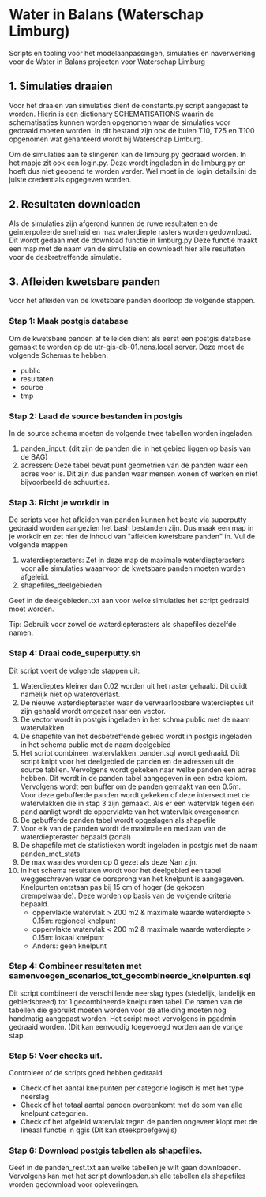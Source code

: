 # Water in Balans (Waterschap Limburg)
Scripts en tooling voor het modelaanpassingen, simulaties en naverwerking voor de Water in Balans projecten voor Waterschap Limburg 


## 1. Simulaties draaien
Voor het draaien van simulaties dient de constants.py script aangepast te worden. Hierin is een dictionary SCHEMATISATIONS waarin de schematisaties kunnen worden opgenomen waar de simulaties voor gedraaid moeten worden. In dit bestand zijn ook de buien T10, T25 en T100 opgenomen wat gehanteerd wordt bij Waterschap Limburg. 

Om de simulaties aan te slingeren kan de limburg.py gedraaid worden.
In het mapje zit ook een login.py. Deze wordt ingeladen in de limburg.py en hoeft dus niet geopend te worden verder. Wel moet in de login_details.ini de juiste credentials opgegeven worden. 

## 2. Resultaten downloaden
Als de simulaties zijn afgerond kunnen de ruwe resultaten en de geinterpoleerde snelheid en max waterdiepte rasters worden gedownload. Dit wordt gedaan met de download functie in limburg.py Deze functie maakt een map met de naam van de simulatie en downloadt hier alle resultaten voor de desbretreffende simulatie. 

## 3. Afleiden kwetsbare panden

Voor het afleiden van de kwetsbare panden doorloop de volgende stappen.

### Stap 1: Maak postgis database
Om de kwetsbare panden af te leiden dient als eerst een postgis database gemaakt te worden op de utr-gis-db-01.nens.local server. Deze moet de volgende Schemas te hebben:

- public
- resultaten
- source  
- tmp

### Stap 2: Laad de source bestanden in postgis
In de source schema moeten de volgende twee tabellen worden ingeladen. 
1. panden_input: (dit zijn de panden die in het gebied liggen op basis van de BAG)
2. adressen: Deze tabel bevat punt geometrien van de panden waar een adres voor is. Dit zijn dus panden waar mensen wonen of werken en niet bijvoorbeeld de schuurtjes. 

### Stap 3: Richt je workdir in
De scripts voor het afleiden van panden kunnen het beste via superputty gedraaid worden aangezien het bash bestanden zijn. Dus maak een map in je workdir en zet hier de inhoud van "afleiden kwetsbare panden" in. Vul de volgende mappen 

1. waterdiepterasters: Zet in deze map de maximale waterdiepterasters voor alle simulaties waaarvoor de kwetsbare panden moeten worden afgeleid. 
2. shapefiles_deelgebieden

Geef in de deelgebieden.txt aan voor welke simulaties het script gedraaid moet worden.

Tip: Gebruik voor zowel de waterdiepterasters als shapefiles dezelfde namen.

### Stap 4: Draai code_superputty.sh
Dit script voert de volgende stappen uit:
1. Waterdieptes kleiner dan 0.02 worden uit het raster gehaald. Dit duidt namelijk niet op wateroverlast.
2. De nieuwe waterdiepteraster waar de verwaarloosbare waterdieptes uit zijn gehaald wordt omgezet naar een vector. 
3. De vector wordt in postgis ingeladen in het schma public met de naam watervlakken
4. De shapefile van het desbetreffende gebied wordt in postgis ingeladen in het schema public met de naam deelgebied
5. Het script combineer_watervlakken_panden.sql wordt gedraaid. Dit script knipt voor het deelgebied de panden en de adressen uit de source tabllen. Vervolgens wordt gekeken naar welke panden een adres hebben. Dit wordt in de panden tabel aangegeven in een extra kolom. Vervolgens wordt een buffer om de panden gemaakt van een 0.5m. Voor deze gebufferde panden wordt gekeken of deze intersect met de watervlakken die in stap 3 zijn gemaakt. Als er een watervlak tegen een pand aanligt wordt de oppervlakte van het watervlak overgenomen
6. De gebufferde panden tabel wordt opgeslagen als shapefile
7. Voor elk van de panden wordt de maximale en mediaan van de waterdiepteraster bepaald (zonal)
8. De shapefile met de statistieken wordt ingeladen in postgis met de naam panden_met_stats
9. De max waardes worden op 0 gezet als deze Nan zijn. 
10. In het schema resultaten wordt voor het deelgebied een tabel weggeschreven waar de oorsprong van het knelpunt is aangegeven. Knelpunten ontstaan pas bij 15 cm of hoger (de gekozen drempelwaarde). Deze worden op basis van de volgende criteria bepaald. 
    - oppervlakte watervlak > 200 m2 & maximale waarde waterdiepte > 0.15m: regioneel knelpunt
    - oppervlakte watervlak < 200 m2 & maximale waarde waterdiepte > 0.15m: lokaal knelpunt
    - Anders: geen knelpunt

### Stap 4: Combineer resultaten met samenvoegen_scenarios_tot_gecombineerde_knelpunten.sql
Dit script combineert de verschillende neerslag types (stedelijk, landelijk en gebiedsbreed) tot 1 gecombineerde knelpunten tabel. De namen van de tabellen die gebruikt moeten worden voor de afleiding moeten nog handmatig aangepast worden. Het script moet vervolgens in pgadmin gedraaid worden. (Dit kan eenvoudig toegevoegd worden aan de vorige stap.


### Stap 5: Voer checks uit.
Controleer of de scripts goed hebben gedraaid. 
- Check of het aantal knelpunten per categorie logisch is met het type neerslag
- Check of het totaal aantal panden overeenkomt met de som van alle knelpunt categorien.
- Check of het afgeleid watervlak tegen de panden ongeveer klopt met de lineaal functie in qgis (Dit kan steekproefgewjis)


### Stap 6: Download postgis tabellen als shapefiles.
Geef in de panden_rest.txt aan welke tabellen je wilt gaan downloaden. Vervolgens kan met het script downloaden.sh alle tabellen als shapefiles worden gedownload voor opleveringen. 
